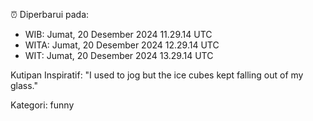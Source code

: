 ⏰ Diperbarui pada:
- WIB: Jumat, 20 Desember 2024 11.29.14 UTC
- WITA: Jumat, 20 Desember 2024 12.29.14 UTC
- WIT: Jumat, 20 Desember 2024 13.29.14 UTC

Kutipan Inspiratif:
"I used to jog but the ice cubes kept falling out of my glass."


Kategori: funny

